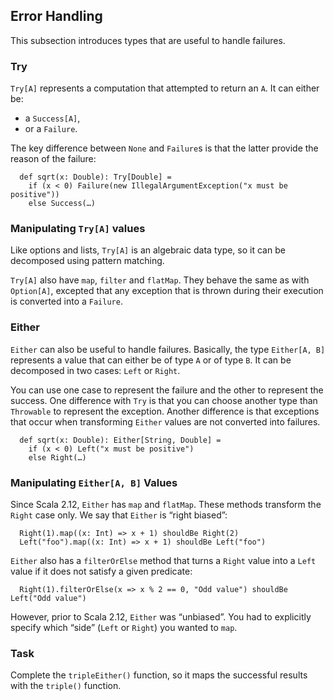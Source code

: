 
## Error Handling

This subsection introduces types that are useful to handle failures.

### Try

`Try[A]` represents a computation that attempted to return an `A`. It can
either be:
 - a `Success[A]`,
 - or a `Failure`.

The key difference between `None` and `Failure`s is that the latter provide
the reason of the failure:

      def sqrt(x: Double): Try[Double] =
        if (x < 0) Failure(new IllegalArgumentException("x must be positive"))
        else Success(…)

### Manipulating `Try[A]` values

Like options and lists, `Try[A]` is an algebraic data type, so it can
be decomposed using pattern matching.

`Try[A]` also have `map`, `filter` and `flatMap`. They behave the same
as with `Option[A]`, excepted that any exception that is thrown
during their execution is converted into a `Failure`.

### Either

`Either` can also be useful to handle failures. Basically, the type
`Either[A, B]` represents a value that can either be of type `A` or
of type `B`. It can be decomposed in two cases: `Left` or `Right`.

You can use one case to represent the failure and the other to represent
the success. One difference with `Try` is that you can choose another
type than `Throwable` to represent the exception. Another difference
is that exceptions that occur when transforming `Either` values are
not converted into failures.

      def sqrt(x: Double): Either[String, Double] =
        if (x < 0) Left("x must be positive")
        else Right(…)

### Manipulating `Either[A, B]` Values

Since Scala 2.12, `Either` has `map` and `flatMap`. These methods
transform the `Right` case only. We say that `Either` is “right biased”:

      Right(1).map((x: Int) => x + 1) shouldBe Right(2)
      Left("foo").map((x: Int) => x + 1) shouldBe Left("foo")

`Either` also has a `filterOrElse` method that turns a `Right` value
into a `Left` value if it does not satisfy a given predicate:

      Right(1).filterOrElse(x => x % 2 == 0, "Odd value") shouldBe Left("Odd value")

However, prior to Scala 2.12, `Either` was “unbiased”. You had to explicitly
specify which “side” (`Left` or `Right`) you wanted to `map`.

### Task

Complete the ```tripleEither()``` function, so it maps the successful results with the ```triple()``` function.